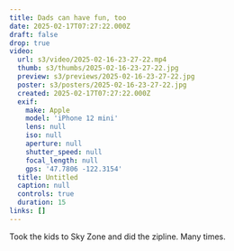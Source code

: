 ```yaml
---
title: Dads can have fun, too
date: 2025-02-17T07:27:22.000Z
draft: false
drop: true
video:
  url: s3/video/2025-02-16-23-27-22.mp4
  thumb: s3/thumbs/2025-02-16-23-27-22.jpg
  preview: s3/previews/2025-02-16-23-27-22.jpg
  poster: s3/posters/2025-02-16-23-27-22.jpg
  created: 2025-02-17T07:27:22.000Z
  exif:
    make: Apple
    model: 'iPhone 12 mini'
    lens: null
    iso: null
    aperture: null
    shutter_speed: null
    focal_length: null
    gps: '47.7806 -122.3154'
  title: Untitled
  caption: null
  controls: true
  duration: 15
links: []
---
```


Took the kids to Sky Zone and did the zipline. Many times.

